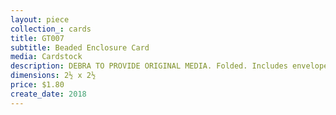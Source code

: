 ```yaml
---
layout: piece
collection_: cards
title: GT007
subtitle: Beaded Enclosure Card
media: Cardstock
description: DEBRA TO PROVIDE ORIGINAL MEDIA. Folded. Includes envelope.
dimensions: 2½ x 2½
price: $1.80
create_date: 2018
---
```

